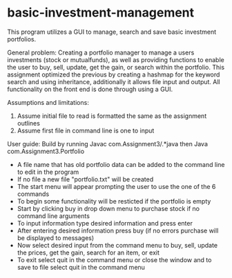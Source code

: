 # basic-investment-management
This program utilizes a GUI to manage, search and save basic investment portfolios.

General problem:
Creating a portfolio manager to manage a users investments (stock or mutualfunds), as well
as providing functions to enable the user to buy, sell, update, get the gain, or search 
within the portfolio. This assignment optimized the previous by creating a hashmap for the 
keyword search and using inheritance, additionally it allows file input and output. All
functionality on the front end is done through using a GUI.

Assumptions and limitations:
1. Assume initial file to read is formatted the same as the assignment outlines
2. Assume first file in command line is one to input


User guide:
Build by running Javac com.Assignment3/.*java then Java com.Assignment3.Portfolio
- A file name that has old portfolio data can be added to the command line to edit in the program
- If no file a new file "portfolio.txt" will be created
- The start menu will appear prompting the user to use the one of the 6 commands
- To begin some functionality will be resticted if the portfolio is empty
- Start by clicking buy in drop down menu to purchase stock if no command line arguments
- To input information type desired information and press enter
- After entering desired information press buy (if no errors purchase will be displayed to
messages)
- Now select desired input from the command menu to buy, sell, update the prices, get the gain,
search for an item, or exit
- To exit select quit in the command menu or close the window and to save to file select quit 
in the command menu
